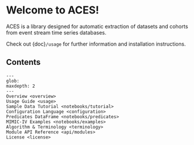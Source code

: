 # Welcome to ACES!

ACES is a library designed for automatic extraction of datasets and cohorts from event stream
time series databases.

Check out {doc}`/usage` for further information and installation instructions.

## Contents

```{toctree}
---
glob:
maxdepth: 2
---
Overview <overview>
Usage Guide <usage>
Sample Data Tutorial <notebooks/tutorial>
Configuration Language <configuration>
Predicates DataFrame <notebooks/predicates>
MIMIC-IV Examples <notebooks/examples>
Algorithm & Terminology <terminology>
Module API Reference <api/modules>
License <license>
```
